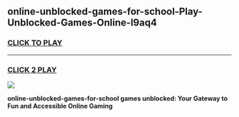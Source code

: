 
## online-unblocked-games-for-school-Play-Unblocked-Games-Online-l9aq4
<h3>
<a href="https://premium76.site?title=online-unblocked-games-for-school&ref=25A">CLICK TO PLAY</a></h3>
<hr>

<h3>
<a href="https://premium76.site?title=online-unblocked-games-for-school&ref=25A">CLICK 2 PLAY</a>
  
</h3>

<a href="https://premium76.site?title=online-unblocked-games-for-school&ref=25A"><img src="https://clearcache.store/games.png"></a>


**online-unblocked-games-for-school games unblocked: Your Gateway to Fun and Accessible Online Gaming**
